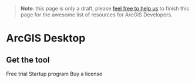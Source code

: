 > **Note**: this page is only a draft, please [feel free to help us](https://github.com/hhkaos/awesome-arcgis#contributions) to finish this page for the awesome list of resources for ArcGIS Developers.

# ArcGIS Desktop
<!-- START doctoc -->
<!-- END doctoc -->


## Get the tool

Free trial
Startup program
Buy a license
